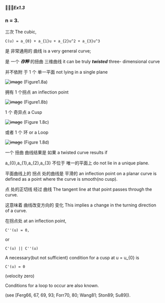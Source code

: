 🚩🚩🚩***Ex1.3***

### n = 3.

三次 The cubic,

```
C(u) = a_{0} + a_{1}u + a_{2}u^2 + a_{3}u^3
```

是 非常通用的 曲线 is a very general curve;

是 一个 ***存粹*** 的扭曲 三维曲线 it can be truly ***twisted*** three- dimensional curve

并不依附 于 1 个 单一平面 not lying in a single plane

~~![image](https://github.com/ChenxingWang93/ComputationalGeometry/assets/31954987/028f6e30-22d7-4812-8021-ebffd2de6746)~~
(Figure1.8a)

拥有 1 个拐点 an inflection point

~~![image](https://github.com/ChenxingWang93/ComputationalGeometry/assets/31954987/e1739063-477f-41ba-9d8d-9903c6c2d03c)~~
(Figure1.8b)

1 个 奇异点 a Cusp

~~![image](https://github.com/ChenxingWang93/ComputationalGeometry/assets/31954987/7bdc1487-8668-4cd8-9a35-8b5ad401e2f2)~~
(Figure 1.8c)

或者 1 个 环 or a Loop

~~![image](https://github.com/ChenxingWang93/ComputationalGeometry/assets/31954987/59fbf11f-a732-4049-bb11-52c3e2bd65be)~~
(Figure 1.8d)

一个 扭曲 曲线结果是 如果 a twisted curve results if

a_{0},a_{1},a_{2},a_{3} 不位于 唯一的平面上 do not lie in a unique plane.

平面曲线上的 拐点 处的曲线是 平滑的 an inflection point on a planar curve is defined as a point where the curve is smooth(no cusp).

点 处的正切线 经过 曲线 The tangent line at that point passes through the curve.

这意味着 曲线改变方向的 变化 This implies a change in the turning direction of a curve.

在拐点处 at an inflection point,

```
C''(u) = 0,
```

or

```
C'(u) || C''(u)
```

A necessary(but not sufficient) condition for a cusp at u = u_{0} is

```
C'(u) = 0
```
(velocity zero)

Conditions for a loop to occur are also known.

(see [Ferg66, 67, 69, 93; Forr70, 80; Wang81; Ston89; Su89]).
